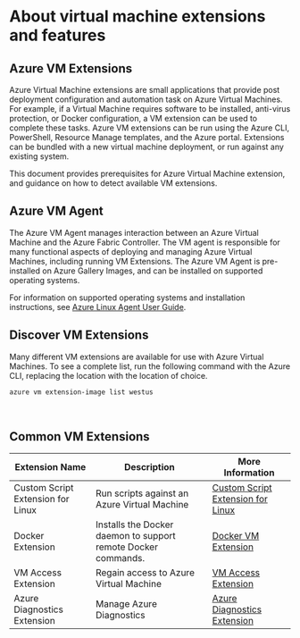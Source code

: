 <properties
 pageTitle="Virtual machine extensions and features | Microsoft Azure"
 description="Learn what extensions are available for Azure virtual machines, grouped by what they provide or improve."
 services="virtual-machines-linux"
 documentationCenter=""
 authors="neilpeterson"
 manager="timlt"
 editor=""
 tags="azure-service-management,azure-resource-manager"/>

<tags
 ms.service="virtual-machines-linux"
 ms.devlang="na"
 ms.topic="article"
 ms.tgt_pltfrm="vm-linux"
 ms.workload="infrastructure-services"
 ms.date="09/22/2016"
 ms.author="nepeters"/>

# About virtual machine extensions and features

## Azure VM Extensions

Azure Virtual Machine extensions are small applications that provide post deployment configuration and automation task on Azure Virtual Machines. For example, if a Virtual Machine requires software to be installed, anti-virus protection, or Docker configuration, a VM extension can be used to complete these tasks. Azure VM extensions can be run using the Azure CLI, PowerShell, Resource Manage templates, and the Azure portal. Extensions can be bundled with a new virtual machine deployment, or run against any existing system.

This document provides prerequisites for Azure Virtual Machine extension, and guidance on how to detect available VM extensions. 

## Azure VM Agent

The Azure VM Agent manages interaction between an Azure Virtual Machine and the Azure Fabric Controller. The VM agent is responsible for many functional aspects of deploying and managing Azure Virtual Machines, including running VM Extensions. The Azure VM Agent is pre-installed on Azure Gallery Images, and can be installed on supported operating systems. 

For information on supported operating systems and installation instructions, see [Azure Linux Agent User Guide](./virtual-machines-linux-agent-user-guide.md).

## Discover VM Extensions

Many different VM extensions are available for use with Azure Virtual Machines. To see a complete list, run the following command with the Azure CLI, replacing the location with the location of choice.

```none
azure vm extension-image list westus
```

<br />

## Common VM Extensions

|Extension Name   |Description   |More Information   |
|---|---|---|
|Custom Script Extension for Linux  | Run scripts against an Azure Virtual Machine  |[Custom Script Extension for Linux](./virtual-machines-linux-extensions-customscript.md)   |
|Docker Extension |Installs the Docker daemon to support remote Docker commands.  | [Docker VM Extension](./virtual-machines-linux-dockerextension.md)  |
|VM Access Extension | Regain access to Azure Virtual Machine  |[VM Access Extension](https://github.com/Azure/azure-linux-extensions/tree/master/VMAccess) |
|Azure Diagnostics Extension |Manage Azure Diagnostics |[Azure Diagnostics Extension](https://azure.microsoft.com/blog/windows-azure-virtual-machine-monitoring-with-wad-extension/) |

